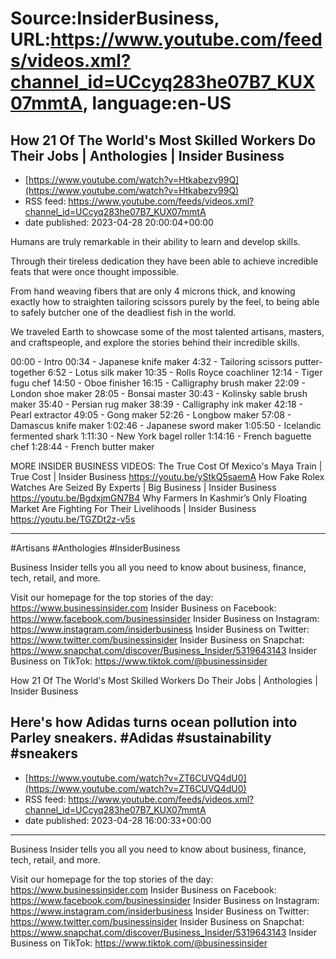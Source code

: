 # Source:InsiderBusiness, URL:https://www.youtube.com/feeds/videos.xml?channel_id=UCcyq283he07B7_KUX07mmtA, language:en-US

## How 21 Of The World's Most Skilled Workers Do Their Jobs | Anthologies | Insider Business
 - [https://www.youtube.com/watch?v=Htkabezv99Q](https://www.youtube.com/watch?v=Htkabezv99Q)
 - RSS feed: https://www.youtube.com/feeds/videos.xml?channel_id=UCcyq283he07B7_KUX07mmtA
 - date published: 2023-04-28 20:00:04+00:00

Humans are truly remarkable in their ability to learn and develop skills. 

Through their tireless dedication they have been able to achieve incredible feats that were once thought impossible. 

From hand weaving fibers that are only 4 microns thick, and knowing exactly how to straighten tailoring scissors purely by the feel, to being able to safely butcher one of the deadliest fish in the world.

We traveled Earth to showcase some of the most talented artisans, masters, and craftspeople, and explore the stories behind their incredible skills. 

00:00 - Intro
00:34 - Japanese knife maker
4:32 - Tailoring scissors putter-together 
6:52 - Lotus silk maker
10:35 - Rolls Royce coachliner
12:14 - Tiger fugu chef
14:50 - Oboe finisher
16:15 - Calligraphy brush maker
22:09 - London shoe maker
28:05 - Bonsai master
30:43 - Kolinsky sable brush maker
35:40 - Persian rug maker
38:39 - Calligraphy ink maker
42:18 - Pearl extractor
49:05 - Gong maker 
52:26 - Longbow maker
57:08 - Damascus knife maker 
1:02:46 - Japanese sword maker
1:05:50 - Icelandic fermented shark 
1:11:30 - New York bagel roller
1:14:16 - French baguette chef
1:28:44 - French butter maker 


MORE INSIDER BUSINESS VIDEOS:
The True Cost Of Mexico's Maya Train | True Cost | Insider Business
https://youtu.be/yStkQ5saemA
How Fake Rolex Watches Are Seized By Experts | Big Business | Insider Business
https://youtu.be/BgdxjmGN7B4
Why Farmers In Kashmir’s Only Floating Market Are Fighting For Their Livelihoods | Insider Business
https://youtu.be/TGZDt2z-v5s

------------------------------------------------------

#Artisans #Anthologies #InsiderBusiness

Business Insider tells you all you need to know about business, finance, tech, retail, and more.

Visit our homepage for the top stories of the day: https://www.businessinsider.com
Insider Business on Facebook: https://www.facebook.com/businessinsider
Insider Business on Instagram: https://www.instagram.com/insiderbusiness
Insider Business on Twitter: https://www.twitter.com/businessinsider
Insider Business on Snapchat: https://www.snapchat.com/discover/Business_Insider/5319643143
Insider Business on TikTok: https://www.tiktok.com/@businessinsider

How 21 Of The World's Most Skilled Workers Do Their Jobs | Anthologies | Insider Business

## Here's how Adidas turns ocean pollution into Parley sneakers. #Adidas #sustainability #sneakers
 - [https://www.youtube.com/watch?v=ZT6CUVQ4dU0](https://www.youtube.com/watch?v=ZT6CUVQ4dU0)
 - RSS feed: https://www.youtube.com/feeds/videos.xml?channel_id=UCcyq283he07B7_KUX07mmtA
 - date published: 2023-04-28 16:00:33+00:00

------------------------------------------------------

Business Insider tells you all you need to know about business, finance, tech, retail, and more.

Visit our homepage for the top stories of the day: https://www.businessinsider.com
Insider Business on Facebook: https://www.facebook.com/businessinsider
Insider Business on Instagram: https://www.instagram.com/insiderbusiness
Insider Business on Twitter: https://www.twitter.com/businessinsider
Insider Business on Snapchat: https://www.snapchat.com/discover/Business_Insider/5319643143
Insider Business on TikTok: https://www.tiktok.com/@businessinsider


